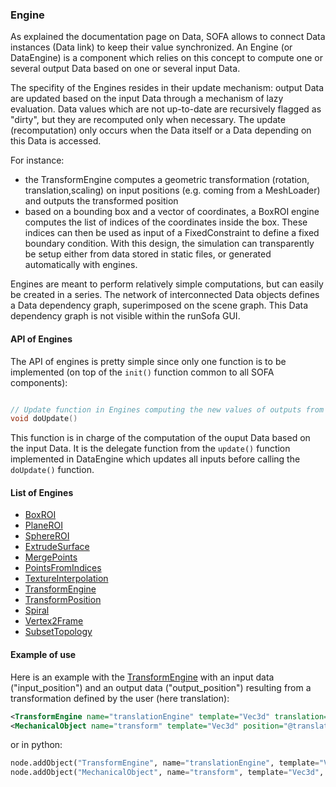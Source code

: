 ### Engine

As explained the documentation page on Data, SOFA allows to connect Data instances (Data link) to keep their value synchronized. An Engine (or DataEngine) is a component which relies on this concept to compute one or several output Data based on one or several input Data.

The specifity of the Engines resides in their update mechanism: output Data are updated based on the input Data through a mechanism of lazy evaluation. Data values which are not up-to-date are recursively flagged as "dirty", but they are recomputed only when necessary. The update (recomputation) only occurs when the Data itself or a Data depending on this Data is accessed.
    
For instance:

- the TransformEngine computes a geometric transformation (rotation, translation,scaling) on input positions (e.g. coming from a MeshLoader) and outputs the transformed position
- based on a bounding box and a vector of coordinates, a BoxROI engine computes the list of indices of the coordinates inside the box. These indices can then be used as input of a FixedConstraint to define a fixed boundary condition. With this design, the simulation can transparently be setup either from data stored in static files, or generated automatically with engines.

Engines are meant to perform relatively simple computations, but can easily be created in a series. The network of interconnected Data objects defines a Data dependency graph, superimposed on the scene graph. This Data dependency graph is not visible within the runSofa GUI.


#### API of Engines

The API of engines is pretty simple since only one function is to be implemented (on top of the `init()` function common to all SOFA components):

``` cpp

// Update function in Engines computing the new values of outputs from inputs
void doUpdate()

```

This function is in charge of the computation of the ouput Data based on the input Data. It is the delegate function from the `update()` function implemented in DataEngine which updates all inputs before calling the `doUpdate()` function.


#### List of Engines

- [BoxROI](https://www.sofa-framework.org/community/doc/components/engines/roi-selection/#boxroi)
- [PlaneROI](https://www.sofa-framework.org/community/doc/components/engines/roi-selection/#planeroi)
- [SphereROI](https://www.sofa-framework.org/community/doc/components/engines/roi-selection/#sphereroi)
- [ExtrudeSurface](https://www.sofa-framework.org/community/doc/components/engines/extrudesurface/)
- [MergePoints](https://www.sofa-framework.org/community/doc/components/engines/mergepoints/)
- [PointsFromIndices](https://www.sofa-framework.org/community/doc/components/engines/pointsfromindices/)
- [TextureInterpolation](https://www.sofa-framework.org/community/doc/components/engines/textureinterpolation/)
- [TransformEngine](https://www.sofa-framework.org/community/doc/components/engines/transformengine/)
- [TransformPosition](https://www.sofa-framework.org/community/doc/components/engines/transformposition/)
- [Spiral](https://www.sofa-framework.org/community/doc/components/engines/spiral/)
- [Vertex2Frame](https://www.sofa-framework.org/community/doc/components/engines/vertex2frame/)
- [SubsetTopology](https://www.sofa-framework.org/community/doc/components/engines/subsettopology/)


#### Example of use

Here is an example with the [TransformEngine](https://www.sofa-framework.org/community/doc/components/engines/transformengine/) with an input data ("input_position") and an output data ("output_position") resulting from a transformation defined by the user (here translation):

``` xml
<TransformEngine name="translationEngine" template="Vec3d" translation="10 0 0" input_position="@meshLoader.position" />
<MechanicalObject name="transform" template="Vec3d" position="@translationEngine.output_position" />
```

or in python:

``` python
node.addObject("TransformEngine", name="translationEngine", template="Vec3d", translation="10 0 0", input_position="@meshLoader.position")
node.addObject("MechanicalObject", name="transform", template="Vec3d", position="@translationEngine.output_position")
```
